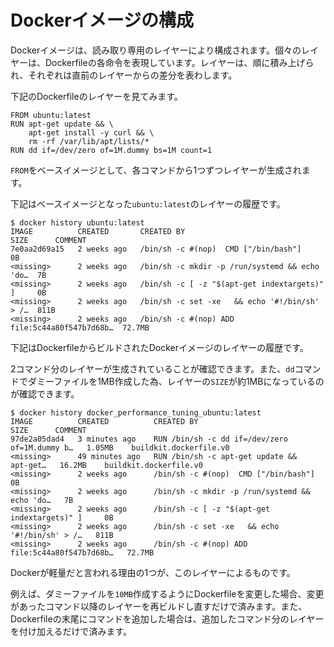 # Dockerイメージの構成

Dockerイメージは、読み取り専用のレイヤーにより構成されます。個々のレイヤーは、Dockerfileの各命令を表現しています。レイヤーは、順に積み上げられ、それぞれは直前のレイヤーからの差分を表わします。

下記のDockerfileのレイヤーを見てみます。

```
FROM ubuntu:latest
RUN apt-get update && \
    apt-get install -y curl && \
    rm -rf /var/lib/apt/lists/*
RUN dd if=/dev/zero of=1M.dummy bs=1M count=1
```

`FROM`をベースイメージとして、各コマンドから1つずつレイヤーが生成されます。

下記はベースイメージとなった`ubuntu:latest`のレイヤーの履歴です。

```
$ docker history ubuntu:latest
IMAGE          CREATED       CREATED BY                                      SIZE      COMMENT
7e0aa2d69a15   2 weeks ago   /bin/sh -c #(nop)  CMD ["/bin/bash"]            0B        
<missing>      2 weeks ago   /bin/sh -c mkdir -p /run/systemd && echo 'do…  7B        
<missing>      2 weeks ago   /bin/sh -c [ -z "$(apt-get indextargets)" ]     0B        
<missing>      2 weeks ago   /bin/sh -c set -xe   && echo '#!/bin/sh' > /…  811B      
<missing>      2 weeks ago   /bin/sh -c #(nop) ADD file:5c44a80f547b7d68b…  72.7MB    
```

下記はDockerfileからビルドされたDockerイメージのレイヤーの履歴です。

2コマンド分のレイヤーが生成されていることが確認できます。また、`dd`コマンドでダミーファイルを1MB作成した為、レイヤーの`SIZE`が約1MBになっているのが確認できます。

```
$ docker history docker_performance_tuning_ubuntu:latest
IMAGE          CREATED          CREATED BY                                      SIZE      COMMENT
97de2a05dad4   3 minutes ago    RUN /bin/sh -c dd if=/dev/zero of=1M.dummy b…   1.05MB    buildkit.dockerfile.v0
<missing>      49 minutes ago   RUN /bin/sh -c apt-get update &&     apt-get…   16.2MB    buildkit.dockerfile.v0
<missing>      2 weeks ago      /bin/sh -c #(nop)  CMD ["/bin/bash"]            0B
<missing>      2 weeks ago      /bin/sh -c mkdir -p /run/systemd && echo 'do…   7B
<missing>      2 weeks ago      /bin/sh -c [ -z "$(apt-get indextargets)" ]     0B
<missing>      2 weeks ago      /bin/sh -c set -xe   && echo '#!/bin/sh' > /…   811B
<missing>      2 weeks ago      /bin/sh -c #(nop) ADD file:5c44a80f547b7d68b…   72.7MB
```

Dockerが軽量だと言われる理由の1つが、このレイヤーによるものです。

例えば、ダミーファイルを`10MB`作成するようにDockerfileを変更した場合、変更があったコマンド以降のレイヤーを再ビルドし直すだけで済みます。また、Dockerfileの末尾にコマンドを追加した場合は、追加したコマンド分のレイヤーを付け加えるだけで済みます。

